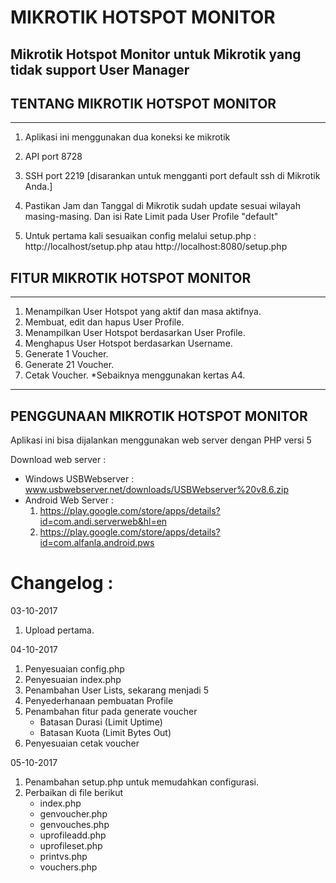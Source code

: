 # MIKROTIK HOTSPOT MONITOR
Mikrotik Hotspot Monitor untuk Mikrotik yang tidak support User Manager
---
## TENTANG  MIKROTIK HOTSPOT MONITOR
---
1. Aplikasi ini menggunakan dua koneksi ke mikrotik
  1. API port 8728
  2. SSH port 2219 [disarankan untuk mengganti port default ssh di Mikrotik Anda.]

2. Pastikan Jam dan Tanggal di Mikrotik sudah update sesuai wilayah masing-masing. Dan isi Rate Limit pada User Profile "default"

3. Untuk pertama kali sesuaikan config melalui setup.php : http://localhost/setup.php atau http://localhost:8080/setup.php

## FITUR  MIKROTIK HOTSPOT MONITOR
---
1. Menampilkan User Hotspot yang aktif dan masa aktifnya.
2. Membuat, edit dan hapus User Profile.
3. Menampilkan User Hotspot berdasarkan User Profile.
4. Menghapus User Hotspot berdasarkan Username.
5. Generate 1 Voucher.
6. Generate 21 Voucher.
7. Cetak Voucher. *Sebaiknya menggunakan kertas A4.
---
## PENGGUNAAN  MIKROTIK HOTSPOT MONITOR
Aplikasi ini bisa dijalankan menggunakan web server dengan PHP versi 5

Download web server :
* Windows USBWebserver : www.usbwebserver.net/downloads/USBWebserver%20v8.6.zip
* Android Web Server : 
    1. https://play.google.com/store/apps/details?id=com.andi.serverweb&hl=en
    2. https://play.google.com/store/apps/details?id=com.alfanla.android.pws

# Changelog :
03-10-2017

  1. Upload pertama.
  
04-10-2017

  1. Penyesuaian config.php
  2. Penyesuaian index.php
  3. Penambahan User Lists, sekarang menjadi 5
  4. Penyederhanaan pembuatan Profile
  5. Penambahan fitur pada generate voucher
       - Batasan Durasi (Limit Uptime)
       - Batasan Kuota (Limit Bytes Out)
  6. Penyesuaian cetak voucher

05-10-2017

  1. Penambahan setup.php untuk memudahkan configurasi.
  2. Perbaikan di file berikut 
       - index.php
       - genvoucher.php
       - genvouches.php
       - uprofileadd.php
       - uprofileset.php
       - printvs.php
       - vouchers.php

